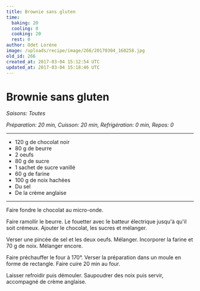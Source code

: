 ```yaml
---
title: Brownie sans gluten
time:
  baking: 20
  cooling: 0
  cooking: 20
  rest: 0
author: Odet Lorène
image: /uploads/recipe/image/266/20170304_160258.jpg
old_id: 266
created_at: 2017-03-04 15:12:54 UTC
updated_at: 2017-03-04 15:18:46 UTC
---
```


# Brownie sans gluten

_Saisons: Toutes_

_Préparation: 20 min, Cuisson: 20 min, Refrigération: 0 min, Repos: 0_

---

- 120 g de chocolat noir
- 80 g de beurre
- 2 oeufs
- 80 g de sucre
- 1 sachet de sucre vanillé
- 60 g de farine
- 100 g de noix hachées
- Du sel
- De la crème anglaise

---

Faire fondre le chocolat au micro-onde.

Faire ramollir le beurre. Le fouetter avec le batteur électrique jusqu'à qu'il soit crémeux. Ajouter le chocolat, les sucres et mélanger.

Verser une pincée de sel et les deux oeufs. Mélanger. Incorporer la farine et 70 g de noix. Mélanger encore.

Faire préchauffer le four à 170°. Verser la préparation dans un moule en forme de rectangle. Faire cuire 20 min au four.

Laisser refroidir puis démouler. Saupoudrer des noix puis servir, accompagné de crème anglaise.
